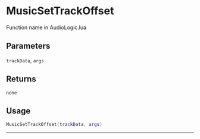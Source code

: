 # MusicSetTrackOffset
Function name in AudioLogic.lua
## Parameters
`trackData`, `args`
## Returns
`none`
## Usage
```lua
MusicSetTrackOffset(trackData, args)
```
---

